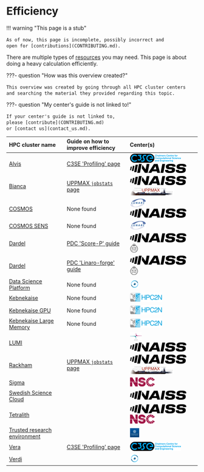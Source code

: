 # Efficiency

!!! warning "This page is a stub"

    As of now, this page is incomplete, possibly incorrect and
    open for [contributions](CONTRIBUTING.md).

There are multiple types of [resources](resources.md) you may need.
This page is about doing a heavy calculation efficiently.

???- question "How was this overview created?"

    This overview was created by going through all HPC cluster centers
    and searching the material they provided regarding this topic.

???- question "My center's guide is not linked to!"

    If your center's guide is not linked to,
    please [contribute](CONTRIBUTING.md)
    or [contact us](contact_us.md).

<!-- markdownlint-disable MD013 --><!-- Tables cannot be split up over lines, hence will break 80 characters per line -->

|HPC cluster name|Guide on how to improve efficiency|Center(s)|
|:----------------------------|:----------------|:---------|
|[Alvis](https://www.c3se.chalmers.se/about/Alvis/)                                      |[C3SE 'Profiling' page](https://www.c3se.chalmers.se/documentation/miscellaneous/profiling/)|![C3SE](logo/c3se_logo_134_x_24.png) ![NAISS](logo/naiss_logo_148_x_24.png)|
|[Bianca](https://docs.uppmax.uu.se/cluster_guides/bianca/)                              |[UPPMAX `jobstats` page](https://docs.uppmax.uu.se/software/jobstats/#efficient-use)        |![NAISS](logo/naiss_logo_148_x_24.png) ![UPPMAX](logo/uppmax_logo_116_x_24.png)|
|[COSMOS](https://www.lunarc.lu.se/systems/cosmos/)                                      |None found                                                                                  |![LUNARC](logo/lunarc_logo_42_x_24.png) ![NAISS](logo/naiss_logo_148_x_24.png)|
|[COSMOS SENS](https://www.lunarc.lu.se/systems/cosmos-sens/)                            |None found                                                                                  |![LUNARC](logo/lunarc_logo_42_x_24.png)|
|[Dardel](https://www.pdc.kth.se/hpc-services/computing-systems/dardel-hpc-system/dardel)|[PDC 'Score-P' guide](https://support.pdc.kth.se/doc/applications/score-p/)                 |![NAISS](logo/naiss_logo_148_x_24.png) ![PDC](logo/pdc_logo_21_x_24.png)|
|[Dardel](https://www.pdc.kth.se/hpc-services/computing-systems/dardel-hpc-system/dardel)|[PDC 'Linaro-forge' guide](https://support.pdc.kth.se/doc/applications/linaro-forge/)       |![NAISS](logo/naiss_logo_148_x_24.png) ![PDC](logo/pdc_logo_21_x_24.png)|
|[Data Science Platform](https://datahub.aida.scilifelab.se/data-science-platform/)      |None found                                                                                  |![AIDA Data Hub](logo/aida_logo_24_x_24.png)|
|[Kebnekaise](https://www.hpc2n.umu.se/resources/hardware/kebnekaise)                    |None found                                                                                  |![HPC2N](logo/hpc2n_logo_84_x_24.png)|
|[Kebnekaise GPU](https://www.hpc2n.umu.se/resources/hardware/kebnekaise)                |None found                                                                                  |![HPC2N](logo/hpc2n_logo_84_x_24.png)|
|[Kebnekaise Large Memory](https://www.hpc2n.umu.se/resources/hardware/kebnekaise)       |None found                                                                                  |![HPC2N](logo/hpc2n_logo_84_x_24.png)|
|[LUMI](https://lumi-supercomputer.eu/)                                                  |                                                                                            |![CSC](logo/csc_logo_31_x_24.png) ![NAISS](logo/naiss_logo_148_x_24.png)|
|[Rackham](https://docs.uppmax.uu.se/cluster_guides/rackham/)                            |[UPPMAX `jobstats` page](https://docs.uppmax.uu.se/software/jobstats/#efficient-use)        |![NAISS](logo/naiss_logo_148_x_24.png) ![UPPMAX](logo/uppmax_logo_116_x_24.png)|
|[Sigma](https://www.nsc.liu.se/systems/sigma/)                                          |                                                                                            |![NSC](logo/nsc_logo_66_x_24.png)|
|[Swedish Science Cloud](https://cloud.snic.se/)                                         |                                                                                            |![NAISS](logo/naiss_logo_148_x_24.png)|
|[Tetralith](https://www.nsc.liu.se/systems/tetralith/)                                  |                                                                                            |![NAISS](logo/naiss_logo_148_x_24.png) ![NSC](logo/nsc_logo_66_x_24.png)|
|[Trusted research environment](https://tre.gu.se/)                                      |                                                                                            |![University of Gothenburg](logo/university_of_gothenburg_logo_24_x_24.png)|
|[Vera](https://www.c3se.chalmers.se/about/Vera/)                                        |[C3SE 'Profiling' page](https://www.c3se.chalmers.se/documentation/miscellaneous/profiling/)|![C3SE](logo/c3se_logo_134_x_24.png)|
|[Verdi](https://datahub.aida.scilifelab.se/data-science-platform/hardware/#verdi)       |                                                                                            |![AIDA Data Hub](logo/aida_logo_24_x_24.png)|

<!-- markdownlint-enable MD013 -->
